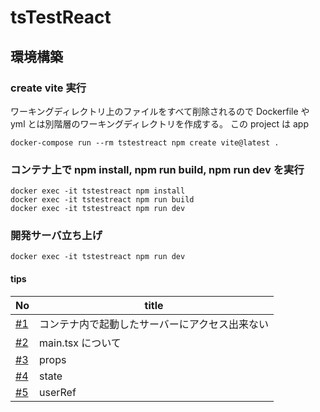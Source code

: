 # tsTestReact

## 環境構築

### create vite 実行

ワーキングディレクトリ上のファイルをすべて削除されるので Dockerfile や yml とは別階層のワーキングディレクトリを作成する。
この project は app

```
docker-compose run --rm tstestreact npm create vite@latest .
```

### コンテナ上で npm install, npm run build, npm run dev を実行

```
docker exec -it tstestreact npm install
docker exec -it tstestreact npm run build
docker exec -it tstestreact npm run dev
```

### 開発サーバ立ち上げ

```
docker exec -it tstestreact npm run dev
```

#### tips

| No                                                       | title                                          |
| -------------------------------------------------------- | ---------------------------------------------- |
| [#1](https://github.com/cossack910/tsTestReact/issues/1) | コンテナ内で起動したサーバーにアクセス出来ない |
| [#2](https://github.com/cossack910/tsTestReact/issues/2) | main.tsx について                              |
| [#3](https://github.com/cossack910/tsTestReact/issues/3) | props                                          |
| [#4](https://github.com/cossack910/tsTestReact/issues/4) | state                                          |
| [#5](https://github.com/cossack910/tsTestReact/issues/5) | userRef                                        |
